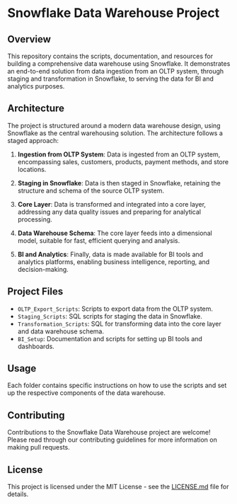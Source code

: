 # Snowflake Data Warehouse Project

## Overview
This repository contains the scripts, documentation, and resources for building a comprehensive data warehouse using Snowflake. It demonstrates an end-to-end solution from data ingestion from an OLTP system, through staging and transformation in Snowflake, to serving the data for BI and analytics purposes.

## Architecture
The project is structured around a modern data warehouse design, using Snowflake as the central warehousing solution. The architecture follows a staged approach:

1. **Ingestion from OLTP System**: Data is ingested from an OLTP system, encompassing sales, customers, products, payment methods, and store locations.

2. **Staging in Snowflake**: Data is then staged in Snowflake, retaining the structure and schema of the source OLTP system.

3. **Core Layer**: Data is transformed and integrated into a core layer, addressing any data quality issues and preparing for analytical processing.

4. **Data Warehouse Schema**: The core layer feeds into a dimensional model, suitable for fast, efficient querying and analysis.

5. **BI and Analytics**: Finally, data is made available for BI tools and analytics platforms, enabling business intelligence, reporting, and decision-making.

## Project Files
- `OLTP_Export_Scripts`: Scripts to export data from the OLTP system.
- `Staging_Scripts`: SQL scripts for staging the data in Snowflake.
- `Transformation_Scripts`: SQL for transforming data into the core layer and data warehouse schema.
- `BI_Setup`: Documentation and scripts for setting up BI tools and dashboards.

## Usage
Each folder contains specific instructions on how to use the scripts and set up the respective components of the data warehouse.

## Contributing
Contributions to the Snowflake Data Warehouse project are welcome! Please read through our contributing guidelines for more information on making pull requests.

## License
This project is licensed under the MIT License - see the [LICENSE.md](LICENSE.md) file for details.
